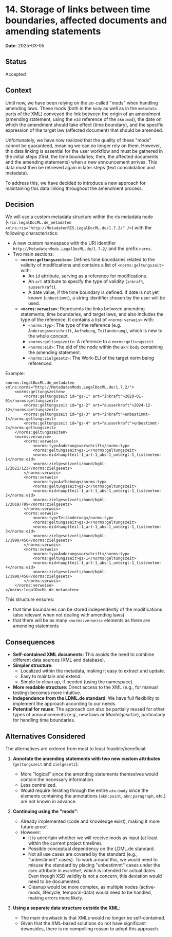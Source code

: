 # 14. Storage of links between time boundaries, affected documents and amending statements

**Date**: 2025-03-05

## Status

Accepted

## Context

Until now, we have been relying on the so-called "mods" when handling amending laws. These mods (both in the `body` as well as in the `metadata` parts of the XML) conveyed the link between the origin of an amendment (amending statement, using the `eId` reference of the `akn:mod`), the date on which the amendment should take effect (time boundary), and the specific expression of the target law (affected document) that should be amended.

Unfortunately, we have now realized that the quality of these "mods" cannot be guaranteed, meaning we can no longer rely on them. However, this data linking is essential for the user workflow and must be gathered in the initial steps (first, the time boundaries; then, the affected documents and the amending statements) when a new announcement arrives. This data must then be retrieved again in later steps (text consolidation and metadata).

To address this, we have decided to introduce a new approach for maintaining this data linking throughout the amendment process.

## Decision

We will use a custom metadata structure within the ris metadata node (`<ris:legalDocML.de_metadaten xmlns:ris="http://MetadatenRIS.LegalDocML.de/1.7.2/" />`) with the following characteristics:

- A new custom namespace with the URI identifier `http://MetadatenMods.LegalDocML.de/1.7.2/` and the prefix `norms`.
- Two main sections:
  - **`<norms:geltungszeiten>`**: Defines time boundaries related to the validity of modifications and contains a list of `<norms:geltungszeit>` with:
    - An `id` attribute, serving as a reference for modifications.
    - An `art` attribute to specify the type of validity (`inkraft`, `ausserkraft`).
    - A date value, if the time boundary is defined. If date is not yet known (`unbestimmt`), a string identifier chosen by the user will be used.
  - **`<norms:verweise>`**: Represents the links between amending statements, time boundaries, and target laws, and also includes the type of the reference. It contains a list of `<norms:verweis>` with:
    - `<norms:typ>`: The type of the reference (e.g. `Änderungsvorschrift`, `Aufhebung`, `Teiländerung`), which is new to the whole concept.
    - `<norms:geltungszeit>`: A reference to a `norms:geltungszeit`.
    - `<norms:eid>`: The eId of the node within the `akn:body` containing the amending statement.
    - `<norms:zielgesetz>`: The Work-ELI of the target norm being referenced.

Example:
```
<norms:legalDocML.de_metadaten xmlns:norms="http://MetadatenMods.LegalDocML.de/1.7.2/">
    <norms:geltungszeiten>
        <norms:geltungszeit id="gz-1" art="inkraft">2020-01-01</norms:geltungszeit>
        <norms:geltungszeit id="gz-2" art="ausserkraft">2024-12-12</norms:geltungszeit>
        <norms:geltungszeit id="gz-3" art="inkraft">unbestimmt-1</norms:geltungszeit>
        <norms:geltungszeit id="gz-4" art="ausserkraft">unbestimmt-2</norms:geltungszeit>
    </norms:geltungszeiten>
    <norms:verweise>
        <norms:verweis>
            <norms:typ>Änderungsvorschrift</norms:typ>
            <norms:geltungszeit>gz-1</norms:geltungszeit>
            <norms:eid>hauptteil-1_art-1_abs-1_untergl-1_listenelem-1</norms:eid>
            <norms:zielgesetz>eli/bund/bgbl-1/2021/123</norms:zielgesetz>
        </norms:verweis>
        <norms:verweis>
            <norms:typ>Aufhebung</norms:typ>
            <norms:geltungszeit>gz-2</norms:geltungszeit>
            <norms:eid>hauptteil-1_art-1_abs-1_untergl-1_listenelem-2</norms:eid>
            <norms:zielgesetz>eli/bund/bgbl-1/2019/789</norms:zielgesetz>
        </norms:verweis>
        <norms:verweis>
            <norms:typ>Teiländerung</norms:typ>
            <norms:geltungszeit>gz-3</norms:geltungszeit>
            <norms:eid>hauptteil-1_art-1_abs-1_untergl-1_listenelem-3</norms:eid>
            <norms:zielgesetz>eli/bund/bgbl-1/1990/456</norms:zielgesetz>
        </norms:verweis>
        <norms:verweis>
            <norms:typ>Änderungsvorschrift</norms:typ>
            <norms:geltungszeit>gz-1</norms:geltungszeit>
            <norms:eid>hauptteil-1_art-1_abs-1_untergl-1_listenelem-4</norms:eid>
            <norms:zielgesetz>eli/bund/bgbl-1/1990/456</norms:zielgesetz>
        </norms:verweis>
    </norms:verweise>
</norms:legalDocML.de_metadaten>
```
This structure ensures:
- that time boundaries can be stored independently of the modifications (also relevant when not dealing with amending laws)
- that there will be as many `<norms:verweis>` elements as there are amending statements

## Consequences

- **Self-contained XML documents**: This avoids the need to combine different data sources (XML and database).
- **Simpler structure**:
  - Localized within the metadata, making it easy to extract and update.
  - Easy to maintain and extend.
  - Simple to clean up, if needed (using the namespace).
- **More readable structure**: Direct access to the XML (e.g., for manual testing) becomes more intuitive.
- **Independence from the LDML.de standard**: We have full flexibility to implement the approach according to our needs.
- **Potential for reuse**: The approach can also be partially reused for other types of announcements (e.g., new laws or _Mantelgesetze_), particularly for handling time boundaries.

## Alternatives Considered

The alternatives are ordered from most to least feasible/beneficial:

1. **Annotate the amending statements with two new custom attributes** (`geltungszeit` and `zielgesetz`):
   - More "logical" since the amending statements themselves would contain the necessary information.
   - Less centralized.
   - Would require iterating through the entire `akn:body` since the elements containing the annotations (`akn:point`, `akn:paragraph`, etc.) are not known in advance.

2. **Continuing using the "mods"**:
   - Already implemented (code and knowledge exist), making it more future-proof.
   - However:
     - It is uncertain whether we will receive mods as input (at least within the current project timeline).
     - Possible conceptual dependency on the LDML.de standard.
     - Not all use cases are covered by the standard (e.g., "unbestimmt" cases). To work around this, we would need to misuse the standard by placing "unbestimmt" cases under the `date` attribute in `eventRef`, which is intended for actual dates. Even though XSD validity is not a concern, this deviation would need to be documented.
     - Cleanup would be more complex, as multiple nodes (active-mods, lifecycle, temporal-data) would need to be handled, making errors more likely.

3. **Using a separate data structure outside the XML**:
   - The main drawback is that XMLs would no longer be self-contained.
   - Given that the XML-based solutions do not have significant downsides, there is no compelling reason to adopt this approach.
